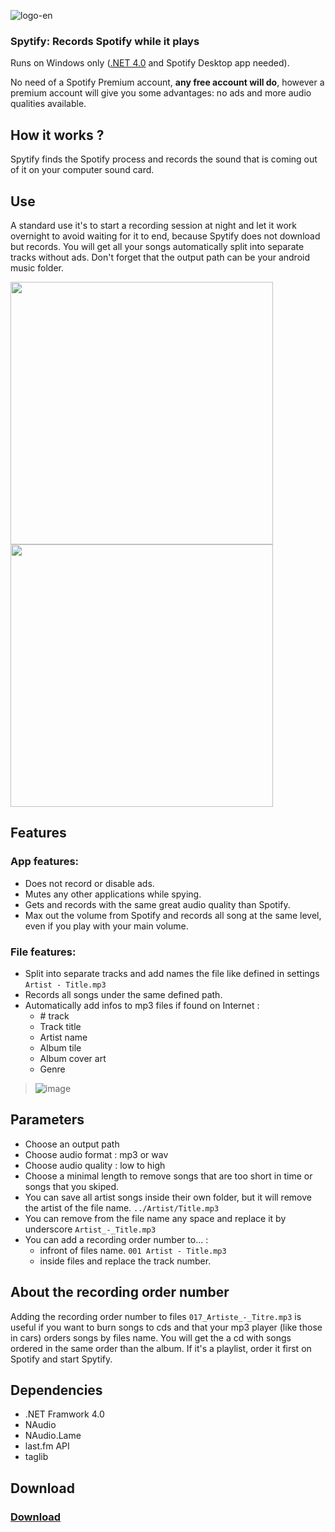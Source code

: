 ![logo-en](https://user-images.githubusercontent.com/23088305/29906214-6daad21c-8de1-11e7-80f5-ef6791cc7825.png)

### Spytify: Records Spotify while it plays
Runs on Windows only ([.NET 4.0](https://www.microsoft.com/en-ca/download/details.aspx?id=17851) and Spotify Desktop app needed).

No need of a Spotify Premium account, __any free account will do__, however a premium account will give you some advantages: no ads and more audio qualities available.

## How it works ?
Spytify finds the Spotify process and records the sound that is coming out of it on your computer sound card.

## Use
A standard use it's to start a recording session at night and let it work overnight to avoid waiting for it to end, because Spytify does not download but records. You will get all your songs automatically split into separate tracks without ads. Don't forget that the output path can be your android music folder.

<span><img width="420" height="auto" src="https://user-images.githubusercontent.com/23088305/37263373-39d18762-257e-11e8-9735-758d6517d4c8.png"/>
<img width="420" height="auto"  src="https://user-images.githubusercontent.com/23088305/37263401-62d56ed0-257e-11e8-8eaf-102043c0196f.png"/></span>


## Features
### App features:
- Does not record or disable ads.
- Mutes any other applications while spying.
- Gets and records with the same great audio quality than Spotify.
- Max out the volume from Spotify and records all song at the same level, even if you play with your main volume.
### File features:
- Split into separate tracks and add names the file like defined in settings `Artist - Title.mp3`
- Records all songs under the same defined path.
- Automatically add infos to mp3 files if found on Internet :
   - \# track
   - Track title
   - Artist name
   - Album tile
   - Album cover art
   - Genre
   
> ![image](https://user-images.githubusercontent.com/23088305/37262916-232d806c-257c-11e8-8d2f-8d5c16ab5e2f.png)

## Parameters
- Choose an output path
- Choose audio format : mp3 or wav
- Choose audio quality : low to high
- Choose a minimal length to remove songs that are too short in time or songs that you skiped.
- You can save all artist songs inside their own folder, but it will remove the artist of the file name. `../Artist/Title.mp3`
- You can remove from the file name any space and replace it by underscore `Artist_-_Title.mp3`
- You can add a recording order number to... :
  - infront of files name. `001 Artist - Title.mp3`
  - inside files and replace the track number.

## About the recording order number
Adding the recording order number to files `017_Artiste_-_Titre.mp3` is useful if you want to burn songs to cds and that your mp3 player (like those in cars) orders songs by files name. You will get the a cd with songs ordered in the same order than the album. If it's a playlist, order it first on Spotify and start Spytify.

## Dependencies
- .NET Framwork 4.0
- NAudio
- NAudio.Lame
- last.fm API
- taglib

## Download
### [Download](https://github.com/jwallet/Espion-Spotify/releases)
